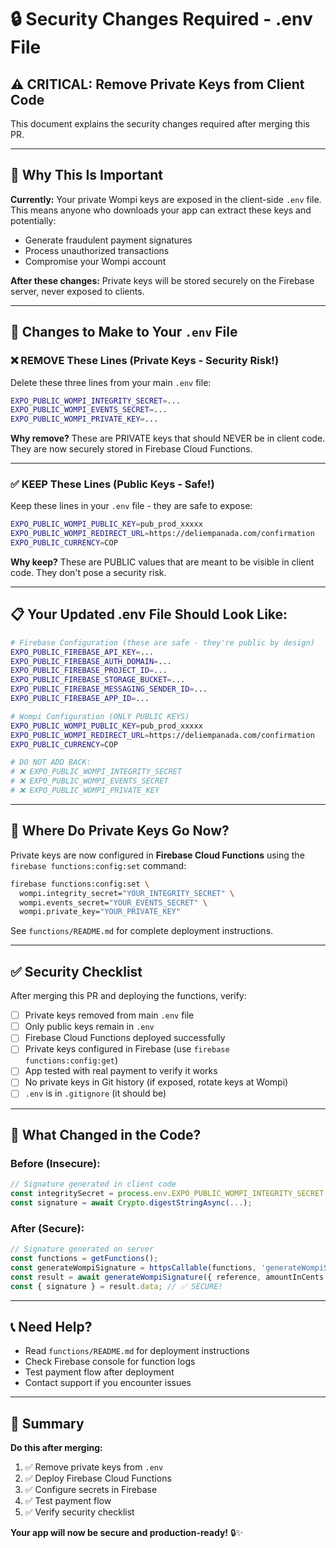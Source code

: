 # 🔒 Security Changes Required - .env File

## ⚠️ CRITICAL: Remove Private Keys from Client Code

This document explains the security changes required after merging this PR.

---

## 🚨 Why This Is Important

**Currently:** Your private Wompi keys are exposed in the client-side `.env` file. This means anyone who downloads your app can extract these keys and potentially:
- Generate fraudulent payment signatures
- Process unauthorized transactions
- Compromise your Wompi account

**After these changes:** Private keys will be stored securely on the Firebase server, never exposed to clients.

---

## 📝 Changes to Make to Your `.env` File

### ❌ **REMOVE These Lines** (Private Keys - Security Risk!)

Delete these three lines from your main `.env` file:

```bash
EXPO_PUBLIC_WOMPI_INTEGRITY_SECRET=...
EXPO_PUBLIC_WOMPI_EVENTS_SECRET=...
EXPO_PUBLIC_WOMPI_PRIVATE_KEY=...
```

**Why remove?** These are PRIVATE keys that should NEVER be in client code. They are now securely stored in Firebase Cloud Functions.

---

### ✅ **KEEP These Lines** (Public Keys - Safe!)

Keep these lines in your `.env` file - they are safe to expose:

```bash
EXPO_PUBLIC_WOMPI_PUBLIC_KEY=pub_prod_xxxxx
EXPO_PUBLIC_WOMPI_REDIRECT_URL=https://deliempanada.com/confirmation
EXPO_PUBLIC_CURRENCY=COP
```

**Why keep?** These are PUBLIC values that are meant to be visible in client code. They don't pose a security risk.

---

## 📋 Your Updated .env File Should Look Like:

```bash
# Firebase Configuration (these are safe - they're public by design)
EXPO_PUBLIC_FIREBASE_API_KEY=...
EXPO_PUBLIC_FIREBASE_AUTH_DOMAIN=...
EXPO_PUBLIC_FIREBASE_PROJECT_ID=...
EXPO_PUBLIC_FIREBASE_STORAGE_BUCKET=...
EXPO_PUBLIC_FIREBASE_MESSAGING_SENDER_ID=...
EXPO_PUBLIC_FIREBASE_APP_ID=...

# Wompi Configuration (ONLY PUBLIC KEYS)
EXPO_PUBLIC_WOMPI_PUBLIC_KEY=pub_prod_xxxxx
EXPO_PUBLIC_WOMPI_REDIRECT_URL=https://deliempanada.com/confirmation
EXPO_PUBLIC_CURRENCY=COP

# DO NOT ADD BACK:
# ❌ EXPO_PUBLIC_WOMPI_INTEGRITY_SECRET
# ❌ EXPO_PUBLIC_WOMPI_EVENTS_SECRET
# ❌ EXPO_PUBLIC_WOMPI_PRIVATE_KEY
```

---

## 🔐 Where Do Private Keys Go Now?

Private keys are now configured in **Firebase Cloud Functions** using the `firebase functions:config:set` command:

```bash
firebase functions:config:set \
  wompi.integrity_secret="YOUR_INTEGRITY_SECRET" \
  wompi.events_secret="YOUR_EVENTS_SECRET" \
  wompi.private_key="YOUR_PRIVATE_KEY"
```

See `functions/README.md` for complete deployment instructions.

---

## ✅ Security Checklist

After merging this PR and deploying the functions, verify:

- [ ] Private keys removed from main `.env` file
- [ ] Only public keys remain in `.env`
- [ ] Firebase Cloud Functions deployed successfully
- [ ] Private keys configured in Firebase (use `firebase functions:config:get`)
- [ ] App tested with real payment to verify it works
- [ ] No private keys in Git history (if exposed, rotate keys at Wompi)
- [ ] `.env` is in `.gitignore` (it should be)

---

## 🔄 What Changed in the Code?

### Before (Insecure):
```javascript
// Signature generated in client code
const integritySecret = process.env.EXPO_PUBLIC_WOMPI_INTEGRITY_SECRET; // ❌ EXPOSED!
const signature = await Crypto.digestStringAsync(...);
```

### After (Secure):
```javascript
// Signature generated on server
const functions = getFunctions();
const generateWompiSignature = httpsCallable(functions, 'generateWompiSignature');
const result = await generateWompiSignature({ reference, amountInCents, currency });
const { signature } = result.data; // ✅ SECURE!
```

---

## 📞 Need Help?

- Read `functions/README.md` for deployment instructions
- Check Firebase console for function logs
- Test payment flow after deployment
- Contact support if you encounter issues

---

## 🎯 Summary

**Do this after merging:**
1. ✅ Remove private keys from `.env`
2. ✅ Deploy Firebase Cloud Functions
3. ✅ Configure secrets in Firebase
4. ✅ Test payment flow
5. ✅ Verify security checklist

**Your app will now be secure and production-ready!** 🔒✨
